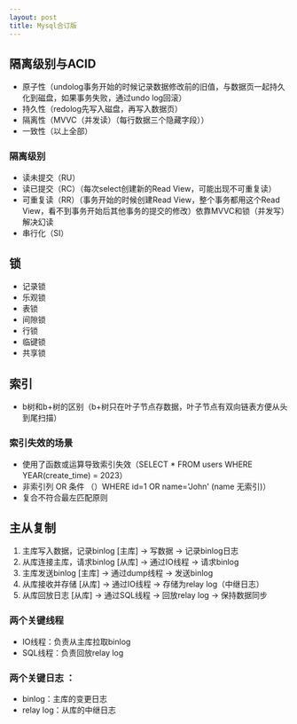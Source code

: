 ```yaml
---
layout: post
title: Mysql合订版
---
```

## 隔离级别与ACID
- 原子性（undolog事务开始的时候记录数据修改前的旧值，与数据页一起持久化到磁盘，如果事务失败，通过undo log回滚）
- 持久性（redolog先写入磁盘，再写入数据页）
- 隔离性（MVVC（并发读）（每行数据三个隐藏字段））
- 一致性（以上全部）
### 隔离级别
- 读未提交（RU）
- 读已提交（RC）（每次select创建新的Read View，可能出现不可重复读）
- 可重复读（RR）（事务开始的时候创建Read View，整个事务都用这个Read View，看不到事务开始后其他事务的提交的修改）依靠MVVC和锁（并发写）解决幻读
- 串行化（SI）

## 锁
- 记录锁
- 乐观锁
- 表锁
- 间隙锁
- 行锁
- 临键锁
- 共享锁

## 索引
- b树和b+树的区别（b+树只在叶子节点存数据，叶子节点有双向链表方便从头到尾扫描）
### 索引失效的场景
- 使用了函数或运算导致索引失效（SELECT * FROM users WHERE YEAR(create_time) = 2023）
- 非索引列 OR 条件	（）WHERE id=1 OR name='John' (name 无索引)）
- 复合不符合最左匹配原则
### 

## 主从复制
1. 主库写入数据，记录binlog
   [主库] → 写数据 → 记录binlog日志
2. 从库连接主库，请求binlog
   [从库] → 通过IO线程 → 请求binlog
3. 主库发送binlog
   [主库] → 通过dump线程 → 发送binlog
4. 从库接收并存储
   [从库] → 通过IO线程 → 存储为relay log（中继日志）
5. 从库回放日志
   [从库] → 通过SQL线程 → 回放relay log → 保持数据同步
### 两个关键线程
- IO线程：负责从主库拉取binlog
- SQL线程：负责回放relay log
### 两个关键日志 ：
- binlog：主库的变更日志
- relay log：从库的中继日志